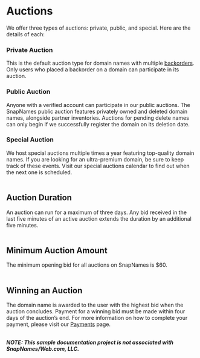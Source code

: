 # Auctions
We offer three types of auctions: private, public, and special. Here are the details of each:

### Private Auction
This is the default auction type for domain names with multiple [backorders](https://curious-druid-05e915.netlify.app/backorders/). Only users who placed a backorder on a domain can participate in its auction.

### Public Auction
Anyone with a verified account can participate in our public auctions. The SnapNames public auction features privately owned and deleted domain names, alongside partner inventories. Auctions for pending delete names can only begin if we successfully register the domain on its deletion date.

### Special Auction
We host special auctions multiple times a year featuring top-quality domain names. If you are looking for an ultra-premium domain, be sure to keep track of these events. Visit our special auctions calendar to find out when the next one is scheduled.
<br></br>

## Auction Duration
An auction can run for a maximum of three days. Any bid received in the last five minutes of an active auction extends the duration by an additional five minutes.
<br></br>

## Minimum Auction Amount
The minimum opening bid for all auctions on SnapNames is $60.<br></br>

## Winning an Auction
The domain name is awarded to the user with the highest bid when the auction concludes. Payment for a winning bid must be made within four days of the auction’s end. For more information on how to complete your payment, please visit our [Payments](https://curious-druid-05e915.netlify.app/payment/) page. 
<br></br> 

**_NOTE: This sample documentation project is not associated with SnapNames/Web.com, LLC._** 
<br></br> 
